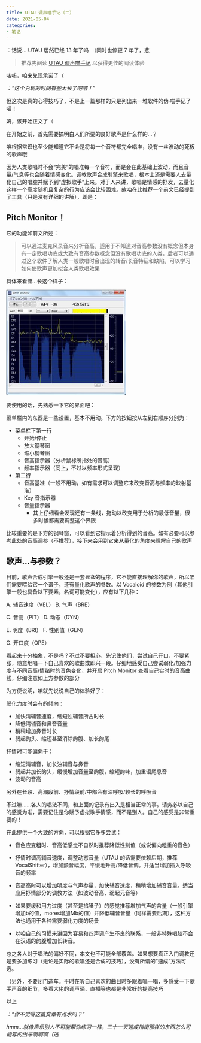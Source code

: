 ```yaml
---
title: UTAU 调声喵手记（二）
date: 2021-05-04
categories:
- 笔记
---
```


：话说... UTAU 居然已经 13 年了吗　（同时也停更 7 年了，悲

<!--more-->

>推荐先阅读 [UTAU 调声喵手记](/post/nyaanote/utau/1) 以获得更佳的阅读体验

咳咳，咱来兑现承诺了（

*：“这个兑现的时间有些太长了吧喂！”*

但这次是真的心得技巧了，不是上一篇那样的只是列出来一堆软件的伪·喵手记了喵！

姆，该开始正文了（

在开始之前，首先需要搞明白人们所要的良好歌声是什么样的...？

咱根据常识也至少能知道它不会是将每一个音符都完全唱准，没有一丝波动的死板的歌声哦

因为人类歌唱时不会“完美”的唱准每一个音符，而是会在此基础上波动，而且音量/气息等也会随着情感变化。调教歌声合成引擎来歌唱，根本上还是需要人去量化自己的唱腔并赋予到“虚拟歌手”上来。对于人来讲，歌唱是情感的抒发，去量化这样一个高度随机且复杂的行为应该会比较困难。故咱在此推荐一个前文已经提到了工具（只是没有详细的讲解），即是：

## Pitch Monitor！

它的功能如前文所述：

>可以通过麦克风录音来分析音高，适用于不知道对音高参数没有概念但本身有一定歌唱功底或大致有音高参数概念但没有歌唱功底的人类，后者可以通过这个软件了解人类一般歌唱时会出现的转音/长音特征和缺陷，可以学习如何使歌声更加拟合人类歌唱效果

具体来看嘛...长这个样子：

![pm112.jpg](pm112.jpg)

要使用的话，先熟悉一下它的界面吧：

菜单栏内的东西是一些设置，基本不用动。下方的按钮按从左到右顺序分别为：

- 菜单栏下第一行
    - 开始/停止
    - 放大钢琴窗
    - 缩小钢琴窗
    - 音高指示器（分析鼠标所指处的音高）
    - 频率指示器（同上，不过以频率形式呈现）
- 第二行
    - 音高基准（一般不用动，如有需求可以调整它来改变音高与频率的映射基准）
    - Key 音指示器
    - 音量指示器
        - 其上仔细看会发现还有一条线，拖动以改变用于分析的最低音量，很多时候都需要调整这个界限

比较重要的是下方的钢琴窗，可以看到它指示着分析得到的音高。如有必要可以参考此处的音高调参（不推荐），接下来会用到它来从量化的角度来理解自己的歌声

## 歌声...与参数？

目前，歌声合成引擎一般还是一套*死板*的程序，它不能直接理解你的歌声，所以咱们需要喂给它一个谱子，还有量化歌声的参数。以 Vocaloid 的参数为例（其他引擎一般也具备以下要素，名词可能变化），应有以下几种：

A. 辅音速度（VEL） B. 气声（BRE）

C. 音高（PIT） D. 动态（DYN）

E. 明度（BRI） F. 性别值（GEN）

G. 开口度（OPE）

看起来十分抽象，不是吗？不过不要担心，先记住他们，尝试自己开口，不要紧张，随意地唱一下自己喜欢的歌曲或即兴一段。仔细地感受自己尝试弱化/加强力度与不同音高/情绪时的音色变化，并开启 Pitch Monitor 查看自己实时的音高曲线，仔细注意如上方参数的部分

为方便说明，咱就先说说自己的体验好了：

弱化力度时会有的倾向：

- 加快清辅音速度，缩短浊辅音所占时长
- 降低清辅音和鼻音音量
- 稍稍增加鼻音时长
- 弱起韵头、缩短甚至消除韵腹、加长韵尾

抒情时可能偏向于：

- 缩短清辅音，加长浊辅音与鼻音
- 弱起并加长韵头，缓慢增加音量至韵腹，缩短韵味，加重语尾息音
- 波动的音高

另外在长段、高潮段前、抒情段前/中部会有深呼吸/较长的呼吸音

不过嘛......各人的唱法不同，和上面的记录有出入是相当正常的事。请务必以自己的感觉为准，需要记住是你赋予虚拟歌手情感，而不是别人。自己的感受是非常重要的！

在此提供一个大致的方向，可以根据它多多尝试：

- 音色应变粗时、音高低感觉不自然时推荐降低性别值（或说偏向粗重的音色）

- 抒情时调高辅音速度，调整动态音量（UTAU 的话需要依赖后期，推荐 VocalShifter），增加颤音幅度，平缓地升高/降低音调。并适当增加插入呼吸音的频率

- 音高高时可以增加明度与气声参量，加快辅音速度，稍稍增加辅音音量。适当应用抒情部分的调教方法（如波动音高、弱起元音等）

- 如果要缓和用力过度（甚至是掐嗓子）的感觉推荐增加气声的含量（一般引擎增加b的值，mores增加Mb的值）并降低辅音音量（同样需要后期），这种方法也通用于各种需要弱化力度的场景

- 以咱自己的习惯来讲因为容易和四声调产生不良的联系，一般非特殊唱腔不会在汉语的韵腹增加长转音。

总之各人对于唱法的偏好不同，本文也不可能全部覆盖。如果想要真正入门调教还是要多加练习（无论是实际的歌唱还是合成的技巧），没有所谓的“速成”方法可选。

（另外，不要闭门造车。平时在听自己喜欢的曲目时多跟着唱一唱，多感受一下歌手声音的细节，多看大佬的调声晒、直播等也都是非常好的提高技巧

以上

*：“你不觉得这篇文章有点水吗？”*

*hmm...就像声乐别人不可能帮你练习一样，三十一天速成指南那样的东西怎么可能写的出来啊啊啊（逃*
